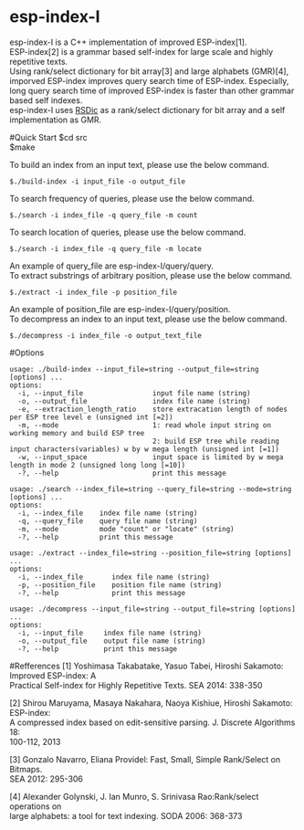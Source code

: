 # esp-index-I  
esp-index-I is a C++ implementation of improved ESP-index[1].  
ESP-index[2] is a grammar based self-index for large scale and highly repetitive texts.  
Using rank/select dictionary for bit array[3] and large alphabets (GMR)[4],
imporved ESP-index improves query search time of ESP-index.
Especially, long query search time of improved ESP-index is faster than other grammar based self indexes.  
esp-index-I uses [RSDic](https://code.google.com/p/rsdic/) as a rank/select dictionary for bit array
and a self implementation as GMR.

#Quick Start
    $cd src  
    $make

To build an index from an input text, please use the below command.  
    
    $./build-index -i input_file -o output_file  
    
To search frequency of queries, please use the below command.

    $./search -i index_file -q query_file -m count

To search location of queries, please use the below command.
  
    $./search -i index_file -q query_file -m locate

An example of query_file are esp-index-I/query/query.  
To extract substrings of arbitrary position, please use the below command.

    $./extract -i index_file -p position_file

An example of position_file are esp-index-I/query/position.  
To decompress an index to an input text, please use the below command.

    $./decompress -i index_file -o output_text_file

#Options
```
usage: ./build-index --input_file=string --output_file=string [options] ... 
options:
  -i, --input_file                 input file name (string)
  -o, --output_file                index file name (string)
  -e, --extraction_length_ratio    store extracation length of nodes per ESP tree level e (unsigned int [=2])
  -m, --mode                       1: read whole input string on working memory and build ESP tree
                                   2: build ESP tree while reading input characters(variables) w by w mega length (unsigned int [=1])
  -w, --input_space                input space is limited by w mega length in mode 2 (unsigned long long [=10])
  -?, --help                       print this message
```

```
usage: ./search --index_file=string --query_file=string --mode=string [options] ... 
options:
  -i, --index_file    index file name (string)
  -q, --query_file    query file name (string)
  -m, --mode          mode "count" or "locate" (string)
  -?, --help          print this message
```

```
usage: ./extract --index_file=string --position_file=string [options] ... 
options:
  -i, --index_file       index file name (string)
  -p, --position_file    position file name (string)
  -?, --help             print this message
```

```
usage: ./decompress --input_file=string --output_file=string [options] ... 
options:
  -i, --input_file     index file name (string)
  -o, --output_file    output file name (string)
  -?, --help           print this message
```

#Refferences
[1] Yoshimasa Takabatake, Yasuo Tabei, Hiroshi Sakamoto: Improved ESP-index: A  
Practical Self-index for Highly Repetitive Texts. SEA 2014: 338-350

[2] Shirou Maruyama, Masaya Nakahara, Naoya Kishiue, Hiroshi Sakamoto: ESP-index:  
A compressed index based on edit-sensitive parsing. J. Discrete Algorithms 18:  
100-112, 2013

[3]  Gonzalo Navarro, Eliana Providel: Fast, Small, Simple Rank/Select on Bitmaps.  
SEA 2012: 295-306

[4] Alexander Golynski, J. Ian Munro, S. Srinivasa Rao:Rank/select operations on  
large alphabets: a tool for text indexing. SODA 2006: 368-373  
